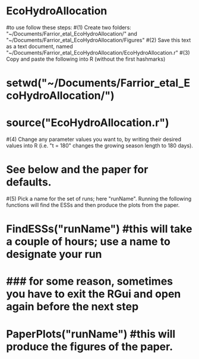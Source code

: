 # EcoHydroAllocation

#to use follow these steps: 
#(1) Create two folders: "~/Documents/Farrior_etal_EcoHydroAllocation/" and "~/Documents/Farrior_etal_EcoHydroAllocation/Figures"
#(2) Save this text as a text document, named "~/Documents/Farrior_etal_EcoHydroAllocation/EcoHydroAllocation.r"
#(3) Copy and paste the following into R (without the first hashmarks)
#   setwd("~/Documents/Farrior_etal_EcoHydroAllocation/")
#	  source("EcoHydroAllocation.r")
#(4) Change any parameter values you want to, by writing their desired values into R (i.e. "t = 180" changes the growing season length to 180 days). 
#   See below and the paper for defaults.
#(5) Pick a name for the set of runs; here "runName". Running the following functions will find the ESSs and then produce the plots from the paper. 
#   FindESSs("runName")  #this will take a couple of hours; use a name to designate your run
# 	### for some reason, sometimes you have to exit the RGui and open again before the next step
#	  PaperPlots("runName") #this will produce the figures of the paper. 

